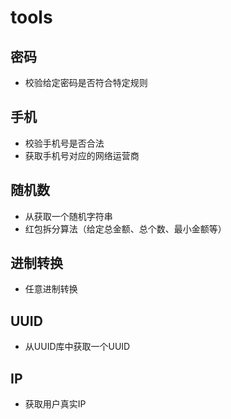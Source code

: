 # tools

## 密码

* 校验给定密码是否符合特定规则

## 手机

* 校验手机号是否合法
* 获取手机号对应的网络运营商

## 随机数

* 从获取一个随机字符串
* 红包拆分算法（给定总金额、总个数、最小金额等）

## 进制转换

* 任意进制转换

## UUID

* 从UUID库中获取一个UUID

## IP
* 获取用户真实IP